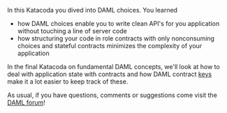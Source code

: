 In this Katacoda you dived into DAML choices. You learned 

- how DAML choices enable you to write clean API's for you application without touching a line of
  server code
- how structuring your code in role contracts with only nonconsuming choices and stateful contracts
  minimizes the complexity of your application

In the final Katacoda on fundamental DAML concepts, we'll look at how to deal with application state
with contracts and how DAML contract [keys](https://docs.daml.com/daml/reference/contract-keys.html)
make it a lot easier to keep track of these.

As usual, if you have questions, comments or suggestions come visit the [DAML
forum](https://discuss.daml.com)!
